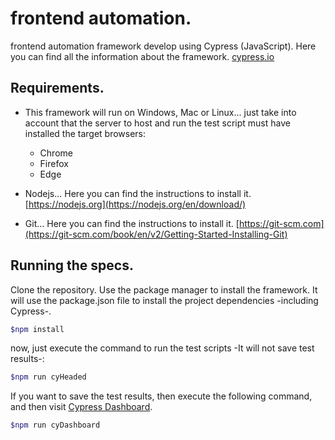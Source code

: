 # frontend automation.
frontend automation framework develop using Cypress (JavaScript). Here you can find all the information about the framework.
[cypress.io](https://docs.cypress.io/guides/overview/why-cypress.html#In-a-nutshell)

## Requirements.
- This framework will run on Windows, Mac or Linux... just take into account that the server to host and run the test script must have installed the target browsers:
    * Chrome
    * Firefox
    * Edge

- Nodejs... Here you can find the instructions to install it.
[https://nodejs.org](https://nodejs.org/en/download/)


- Git... Here you can find the instructions to install it.
[https://git-scm.com](https://git-scm.com/book/en/v2/Getting-Started-Installing-Git)

## Running the specs.
Clone the repository.
Use the package manager to install the framework. It will use the package.json file to install the project dependencies -including Cypress-.

```sh
$npm install
```
now, just execute the command to run the test scripts -It will not save test results-:

```sh
$npm run cyHeaded
```

If you want to save the test results, then execute the following command, and then visit [Cypress Dashboard](https://dashboard.cypress.io/).

```sh
$npm run cyDashboard
```
